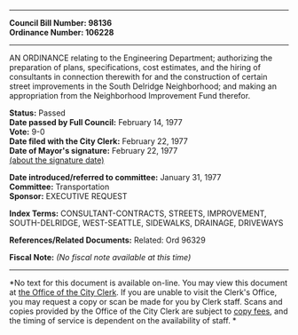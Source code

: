 * * * * *  
  
**Council Bill Number: [](#h0)[](#h2)98136**   
**Ordinance Number: 106228**  
  
* * * * *  
  
AN ORDINANCE relating to the Engineering Department; authorizing the preparation of plans, specifications, cost estimates, and the hiring of consultants in connection therewith for and the construction of certain street improvements in the South Delridge Neighborhood; and making an appropriation from the Neighborhood Improvement Fund therefor.  
  
**Status:** Passed   
**Date passed by Full Council:** February 14, 1977   
**Vote:** 9-0   
**Date filed with the City Clerk:** February 22, 1977   
**Date of Mayor's signature:** February 22, 1977   
[(about the signature date)](/~public/approvaldate.htm)   
  
  
**Date introduced/referred to committee:** January 31, 1977   
**Committee:** Transportation   
**Sponsor:** EXECUTIVE REQUEST   
  
**Index Terms:** CONSULTANT-CONTRACTS, STREETS, IMPROVEMENT, SOUTH-DELRIDGE, WEST-SEATTLE, SIDEWALKS, DRAINAGE, DRIVEWAYS  
  
**References/Related Documents:** Related: Ord 96329  
  
**Fiscal Note:** *(No fiscal note available at this time)*  
  
* * * * *  
  
*No text for this document is available on-line. You may view this document at [the Office of the City Clerk](http://www.seattle.gov/leg/clerk/contactUs.htm). If you are unable to visit the Clerk's Office, you may request a copy or scan be made for you by Clerk staff. Scans and copies provided by the Office of the City Clerk are subject to [copy fees](http://clerk.seattle.gov/~public/clerkfees.htm), and the timing of service is dependent on the availability of staff. *  
  
  
